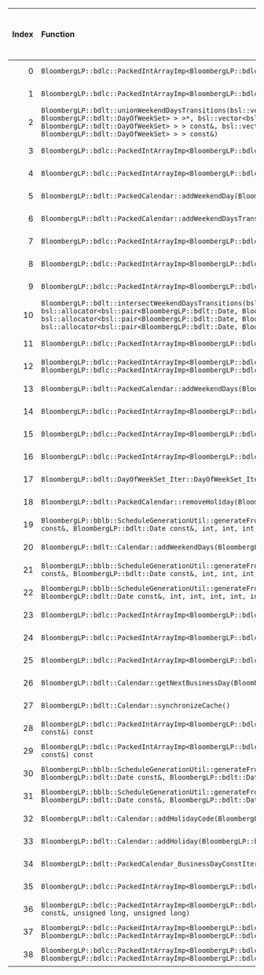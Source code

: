 |   Index | Function                                                                                                                                                                                                                                                                                                                                                                                                                                                                                                                                                                                       |   Difference in number of lines |   Function size difference in bytes | Disassembly                                                   |   Number of lines in `assume` build |   Number of bytes in `assume` build |   Number of lines in `none` build |   Number of bytes in `none` build |
|--------:|:-----------------------------------------------------------------------------------------------------------------------------------------------------------------------------------------------------------------------------------------------------------------------------------------------------------------------------------------------------------------------------------------------------------------------------------------------------------------------------------------------------------------------------------------------------------------------------------------------|--------------------------------:|------------------------------------:|:--------------------------------------------------------------|------------------------------------:|------------------------------------:|----------------------------------:|----------------------------------:|
|       0 | `BloombergLP::bdlc::PackedIntArrayImp<BloombergLP::bdlc::PackedIntArrayImp_Unsigned>::replaceImp(void*, unsigned long, int, void*, unsigned long, int, unsigned long)`                                                                                                                                                                                                                                                                                                                                                                                                                         |                              35 |                                 176 | [Assumed](0.assume.s), [Ignored](0.none.s), [Diff](0.diff)    |                                5600 |                             4313488 |                              5424 |                           4314512 |
|       1 | `BloombergLP::bdlc::PackedIntArrayImp<BloombergLP::bdlc::PackedIntArrayImp_Signed>::replaceImp(void*, unsigned long, int, void*, unsigned long, int, unsigned long)`                                                                                                                                                                                                                                                                                                                                                                                                                           |                              30 |                                 128 | [Assumed](1.assume.s), [Ignored](1.none.s), [Diff](1.diff)    |                                5216 |                             4300080 |                              5088 |                           4301168 |
|       2 | `BloombergLP::bdlt::unionWeekendDaysTransitions(bsl::vector<bsl::pair<BloombergLP::bdlt::Date, BloombergLP::bdlt::DayOfWeekSet>, bsl::allocator<bsl::pair<BloombergLP::bdlt::Date, BloombergLP::bdlt::DayOfWeekSet> > >*, bsl::vector<bsl::pair<BloombergLP::bdlt::Date, BloombergLP::bdlt::DayOfWeekSet>, bsl::allocator<bsl::pair<BloombergLP::bdlt::Date, BloombergLP::bdlt::DayOfWeekSet> > > const&, bsl::vector<bsl::pair<BloombergLP::bdlt::Date, BloombergLP::bdlt::DayOfWeekSet>, bsl::allocator<bsl::pair<BloombergLP::bdlt::Date, BloombergLP::bdlt::DayOfWeekSet> > > const&)`     |                               8 |                                  32 | [Assumed](2.assume.s), [Ignored](2.none.s), [Diff](2.diff)    |                                 624 |                             4262240 |                               592 |                           4262368 |
|       3 | `BloombergLP::bdlc::PackedIntArrayImp<BloombergLP::bdlc::PackedIntArrayImp_Signed>::append(long)`                                                                                                                                                                                                                                                                                                                                                                                                                                                                                              |                               7 |                                  32 | [Assumed](3.assume.s), [Ignored](3.none.s), [Diff](3.diff)    |                                 528 |                             4307392 |                               496 |                           4308400 |
|       4 | `BloombergLP::bdlc::PackedIntArrayImp<BloombergLP::bdlc::PackedIntArrayImp_Unsigned>::append(unsigned long)`                                                                                                                                                                                                                                                                                                                                                                                                                                                                                   |                               7 |                                  32 | [Assumed](4.assume.s), [Ignored](4.none.s), [Diff](4.diff)    |                                 480 |                             4321024 |                               448 |                           4321920 |
|       5 | `BloombergLP::bdlt::PackedCalendar::addWeekendDay(BloombergLP::bdlt::DayOfWeek::Enum)`                                                                                                                                                                                                                                                                                                                                                                                                                                                                                                         |                               4 |                                  16 | [Assumed](5.assume.s), [Ignored](5.none.s), [Diff](5.diff)    |                                 112 |                             4261344 |                                96 |                           4261504 |
|       6 | `BloombergLP::bdlt::PackedCalendar::addWeekendDaysTransition(BloombergLP::bdlt::Date const&, BloombergLP::bdlt::DayOfWeekSet const&)`                                                                                                                                                                                                                                                                                                                                                                                                                                                          |                               3 |                                  16 | [Assumed](6.assume.s), [Ignored](6.none.s), [Diff](6.diff)    |                                 144 |                             4261552 |                               128 |                           4261696 |
|       7 | `BloombergLP::bdlc::PackedIntArrayImp<BloombergLP::bdlc::PackedIntArrayImp_Signed>::replace(unsigned long, long)`                                                                                                                                                                                                                                                                                                                                                                                                                                                                              |                               2 |                                  16 | [Assumed](7.assume.s), [Ignored](7.none.s), [Diff](7.diff)    |                                 384 |                             4310464 |                               368 |                           4311440 |
|       8 | `BloombergLP::bdlc::PackedIntArrayImp<BloombergLP::bdlc::PackedIntArrayImp_Unsigned>::insert(unsigned long, unsigned long)`                                                                                                                                                                                                                                                                                                                                                                                                                                                                    |                               2 |                                  16 | [Assumed](8.assume.s), [Ignored](8.none.s), [Diff](8.diff)    |                                 544 |                             4322304 |                               528 |                           4323360 |
|       9 | `BloombergLP::bdlc::PackedIntArrayImp<BloombergLP::bdlc::PackedIntArrayImp_Unsigned>::replace(unsigned long, unsigned long)`                                                                                                                                                                                                                                                                                                                                                                                                                                                                   |                               2 |                                  16 | [Assumed](9.assume.s), [Ignored](9.none.s), [Diff](9.diff)    |                                 352 |                             4324000 |                               336 |                           4325376 |
|      10 | `BloombergLP::bdlt::intersectWeekendDaysTransitions(bsl::vector<bsl::pair<BloombergLP::bdlt::Date, BloombergLP::bdlt::DayOfWeekSet>, bsl::allocator<bsl::pair<BloombergLP::bdlt::Date, BloombergLP::bdlt::DayOfWeekSet> > >*, bsl::vector<bsl::pair<BloombergLP::bdlt::Date, BloombergLP::bdlt::DayOfWeekSet>, bsl::allocator<bsl::pair<BloombergLP::bdlt::Date, BloombergLP::bdlt::DayOfWeekSet> > > const&, bsl::vector<bsl::pair<BloombergLP::bdlt::Date, BloombergLP::bdlt::DayOfWeekSet>, bsl::allocator<bsl::pair<BloombergLP::bdlt::Date, BloombergLP::bdlt::DayOfWeekSet> > > const&)` |                               2 |                                  16 | [Assumed](10.assume.s), [Ignored](10.none.s), [Diff](10.diff) |                                 272 |                             4263408 |                               256 |                           4263504 |
|      11 | `BloombergLP::bdlc::PackedIntArrayImp<BloombergLP::bdlc::PackedIntArrayImp_Signed>::insert(unsigned long, long)`                                                                                                                                                                                                                                                                                                                                                                                                                                                                               |                               2 |                                   0 | [Assumed](11.assume.s), [Ignored](11.none.s), [Diff](11.diff) |                                 592 |                             4308720 |                               592 |                           4309696 |
|      12 | `BloombergLP::bdlc::PackedIntArrayImp<BloombergLP::bdlc::PackedIntArrayImp_Signed>::replace(unsigned long, BloombergLP::bdlc::PackedIntArrayImp<BloombergLP::bdlc::PackedIntArrayImp_Signed> const&, unsigned long, unsigned long)`                                                                                                                                                                                                                                                                                                                                                            |                               1 |                                   0 | [Assumed](12.assume.s), [Ignored](12.none.s), [Diff](12.diff) |                                 720 |                             4310848 |                               720 |                           4311808 |
|      13 | `BloombergLP::bdlt::PackedCalendar::addWeekendDays(BloombergLP::bdlt::DayOfWeekSet const&)`                                                                                                                                                                                                                                                                                                                                                                                                                                                                                                    |                               1 |                                   0 | [Assumed](13.assume.s), [Ignored](13.none.s), [Diff](13.diff) |                                  96 |                             4261456 |                                96 |                           4261600 |
|      14 | `BloombergLP::bdlc::PackedIntArrayImp<BloombergLP::bdlc::PackedIntArrayImp_Signed>::PackedIntArrayImp(unsigned long, long, BloombergLP::bslma::Allocator*)`                                                                                                                                                                                                                                                                                                                                                                                                                                    |                              -2 |                                   0 | [Assumed](14.assume.s), [Ignored](14.none.s), [Diff](14.diff) |                                 384 |                             4306656 |                               384 |                           4307664 |
|      15 | `BloombergLP::bdlc::PackedIntArrayImp<BloombergLP::bdlc::PackedIntArrayImp_Signed>::replaceImp(unsigned long, long)`                                                                                                                                                                                                                                                                                                                                                                                                                                                                           |                              -2 |                                   0 | [Assumed](15.assume.s), [Ignored](15.none.s), [Diff](15.diff) |                                  48 |                             4305296 |                                48 |                           4306256 |
|      16 | `BloombergLP::bdlc::PackedIntArrayImp<BloombergLP::bdlc::PackedIntArrayImp_Unsigned>::replaceImp(unsigned long, unsigned long)`                                                                                                                                                                                                                                                                                                                                                                                                                                                                |                              -2 |                                   0 | [Assumed](16.assume.s), [Ignored](16.none.s), [Diff](16.diff) |                                  48 |                             4319088 |                                48 |                           4319936 |
|      17 | `BloombergLP::bdlt::DayOfWeekSet_Iter::DayOfWeekSet_Iter(int, int)`                                                                                                                                                                                                                                                                                                                                                                                                                                                                                                                            |                              -2 |                                   0 | [Assumed](17.assume.s), [Ignored](17.none.s), [Diff](17.diff) |                                  48 |                             4253248 |                                48 |                           4253408 |
|      18 | `BloombergLP::bdlt::PackedCalendar::removeHoliday(BloombergLP::bdlt::Date const&)`                                                                                                                                                                                                                                                                                                                                                                                                                                                                                                             |                              -2 |                                   0 | [Assumed](18.assume.s), [Ignored](18.none.s), [Diff](18.diff) |                                 432 |                             4263808 |                               432 |                           4263888 |
|      19 | `BloombergLP::bblb::ScheduleGenerationUtil::generateFromDayOfWeekInMonth(bsl::vector<BloombergLP::bdlt::Date, bsl::allocator<BloombergLP::bdlt::Date> >*, BloombergLP::bdlt::Date const&, BloombergLP::bdlt::Date const&, int, int, int, BloombergLP::bdlt::DayOfWeek::Enum, int)`                                                                                                                                                                                                                                                                                                             |                              -3 |                                   0 | [Assumed](19.assume.s), [Ignored](19.none.s), [Diff](19.diff) |                                 560 |                             4243264 |                               560 |                           4243312 |
|      20 | `BloombergLP::bdlt::Calendar::addWeekendDays(BloombergLP::bdlt::DayOfWeekSet const&)`                                                                                                                                                                                                                                                                                                                                                                                                                                                                                                          |                              -3 |                                   0 | [Assumed](20.assume.s), [Ignored](20.none.s), [Diff](20.diff) |                                 320 |                             4246544 |                               320 |                           4246688 |
|      21 | `BloombergLP::bblb::ScheduleGenerationUtil::generateFromBusinessDayOfMonth(bsl::vector<BloombergLP::bdlt::Date, bsl::allocator<BloombergLP::bdlt::Date> >*, BloombergLP::bdlt::Date const&, BloombergLP::bdlt::Date const&, int, int, int, BloombergLP::bdlt::Calendar const&, int)`                                                                                                                                                                                                                                                                                                           |                              -4 |                                   0 | [Assumed](21.assume.s), [Ignored](21.none.s), [Diff](21.diff) |                                 608 |                             4241728 |                               608 |                           4241760 |
|      22 | `BloombergLP::bblb::ScheduleGenerationUtil::generateFromDayOfMonth(bsl::vector<BloombergLP::bdlt::Date, bsl::allocator<BloombergLP::bdlt::Date> >*, BloombergLP::bdlt::Date const&, BloombergLP::bdlt::Date const&, int, int, int, int, int)`                                                                                                                                                                                                                                                                                                                                                  |                              -4 |                                   0 | [Assumed](22.assume.s), [Ignored](22.none.s), [Diff](22.diff) |                                 672 |                             4241056 |                               672 |                           4241088 |
|      23 | `BloombergLP::bdlc::PackedIntArrayImp<BloombergLP::bdlc::PackedIntArrayImp_Signed>::operator[](unsigned long) const`                                                                                                                                                                                                                                                                                                                                                                                                                                                                           |                              -4 |                                 -16 | [Assumed](23.assume.s), [Ignored](23.none.s), [Diff](23.diff) |                                  48 |                             4312512 |                                64 |                           4313520 |
|      24 | `BloombergLP::bdlc::PackedIntArrayImp<BloombergLP::bdlc::PackedIntArrayImp_Unsigned>::PackedIntArrayImp(unsigned long, unsigned long, BloombergLP::bslma::Allocator*)`                                                                                                                                                                                                                                                                                                                                                                                                                         |                              -4 |                                 -16 | [Assumed](24.assume.s), [Ignored](24.none.s), [Diff](24.diff) |                                 336 |                             4320336 |                               352 |                           4321216 |
|      25 | `BloombergLP::bdlc::PackedIntArrayImp<BloombergLP::bdlc::PackedIntArrayImp_Unsigned>::operator[](unsigned long) const`                                                                                                                                                                                                                                                                                                                                                                                                                                                                         |                              -4 |                                 -16 | [Assumed](25.assume.s), [Ignored](25.none.s), [Diff](25.diff) |                                  48 |                             4325760 |                                64 |                           4327376 |
|      26 | `BloombergLP::bdlt::Calendar::getNextBusinessDay(BloombergLP::bdlt::Date*, BloombergLP::bdlt::Date const&, int) const`                                                                                                                                                                                                                                                                                                                                                                                                                                                                         |                              -5 |                                 -16 | [Assumed](26.assume.s), [Ignored](26.none.s), [Diff](26.diff) |                                  80 |                             4247152 |                                96 |                           4247296 |
|      27 | `BloombergLP::bdlt::Calendar::synchronizeCache()`                                                                                                                                                                                                                                                                                                                                                                                                                                                                                                                                              |                              -5 |                                 -32 | [Assumed](27.assume.s), [Ignored](27.none.s), [Diff](27.diff) |                                 544 |                             4244384 |                               576 |                           4244432 |
|      28 | `BloombergLP::bdlc::PackedIntArrayImp<BloombergLP::bdlc::PackedIntArrayImp_Signed>::isEqualImp(BloombergLP::bdlc::PackedIntArrayImp<BloombergLP::bdlc::PackedIntArrayImp_Signed> const&) const`                                                                                                                                                                                                                                                                                                                                                                                                |                              -5 |                                 -64 | [Assumed](28.assume.s), [Ignored](28.none.s), [Diff](28.diff) |                                 816 |                             4305360 |                               880 |                           4306320 |
|      29 | `BloombergLP::bdlc::PackedIntArrayImp<BloombergLP::bdlc::PackedIntArrayImp_Unsigned>::isEqualImp(BloombergLP::bdlc::PackedIntArrayImp<BloombergLP::bdlc::PackedIntArrayImp_Unsigned> const&) const`                                                                                                                                                                                                                                                                                                                                                                                            |                              -5 |                                 -64 | [Assumed](29.assume.s), [Ignored](29.none.s), [Diff](29.diff) |                                 816 |                             4319152 |                               880 |                           4320000 |
|      30 | `BloombergLP::bblb::ScheduleGenerationUtil::generateFromDayInterval(bsl::vector<BloombergLP::bdlt::Date, bsl::allocator<BloombergLP::bdlt::Date> >*, BloombergLP::bdlt::Date const&, BloombergLP::bdlt::Date const&, BloombergLP::bdlt::Date const&, int)`                                                                                                                                                                                                                                                                                                                                     |                              -6 |                                 -16 | [Assumed](30.assume.s), [Ignored](30.none.s), [Diff](30.diff) |                                 192 |                             4240864 |                               208 |                           4240880 |
|      31 | `BloombergLP::bblb::ScheduleGenerationUtil::generateFromDayOfWeekAfterDayOfMonth(bsl::vector<BloombergLP::bdlt::Date, bsl::allocator<BloombergLP::bdlt::Date> >*, BloombergLP::bdlt::Date const&, BloombergLP::bdlt::Date const&, int, int, int, BloombergLP::bdlt::DayOfWeek::Enum, int)`                                                                                                                                                                                                                                                                                                     |                              -6 |                                 -16 | [Assumed](31.assume.s), [Ignored](31.none.s), [Diff](31.diff) |                                 928 |                             4242336 |                               944 |                           4242368 |
|      32 | `BloombergLP::bdlt::Calendar::addHolidayCode(BloombergLP::bdlt::Date const&, int)`                                                                                                                                                                                                                                                                                                                                                                                                                                                                                                             |                              -9 |                                 -32 | [Assumed](32.assume.s), [Ignored](32.none.s), [Diff](32.diff) |                                 352 |                             4246032 |                               384 |                           4246144 |
|      33 | `BloombergLP::bdlt::Calendar::addHoliday(BloombergLP::bdlt::Date const&)`                                                                                                                                                                                                                                                                                                                                                                                                                                                                                                                      |                             -10 |                                 -32 | [Assumed](33.assume.s), [Ignored](33.none.s), [Diff](33.diff) |                                 272 |                             4245760 |                               304 |                           4245840 |
|      34 | `BloombergLP::bdlt::PackedCalendar_BusinessDayConstIterator::previousBusinessDay()`                                                                                                                                                                                                                                                                                                                                                                                                                                                                                                            |                             -10 |                                 -48 | [Assumed](34.assume.s), [Ignored](34.none.s), [Diff](34.diff) |                                 304 |                             4271248 |                               352 |                           4271328 |
|      35 | `BloombergLP::bdlc::PackedIntArrayImp<BloombergLP::bdlc::PackedIntArrayImp_Signed>::reserveCapacity(unsigned long, long)`                                                                                                                                                                                                                                                                                                                                                                                                                                                                      |                             -12 |                                 -48 | [Assumed](35.assume.s), [Ignored](35.none.s), [Diff](35.diff) |                                 192 |                             4311728 |                               240 |                           4312688 |
|      36 | `BloombergLP::bdlc::PackedIntArrayImp<BloombergLP::bdlc::PackedIntArrayImp_Unsigned>::append(BloombergLP::bdlc::PackedIntArrayImp<BloombergLP::bdlc::PackedIntArrayImp_Unsigned> const&, unsigned long, unsigned long)`                                                                                                                                                                                                                                                                                                                                                                        |                             -59 |                                -192 | [Assumed](36.assume.s), [Ignored](36.none.s), [Diff](36.diff) |                                 640 |                             4321664 |                               832 |                           4322528 |
|      37 | `BloombergLP::bdlc::PackedIntArrayImp<BloombergLP::bdlc::PackedIntArrayImp_Unsigned>::replace(unsigned long, BloombergLP::bdlc::PackedIntArrayImp<BloombergLP::bdlc::PackedIntArrayImp_Unsigned> const&, unsigned long, unsigned long)`                                                                                                                                                                                                                                                                                                                                                        |                             -71 |                                -256 | [Assumed](37.assume.s), [Ignored](37.none.s), [Diff](37.diff) |                                 720 |                             4324352 |                               976 |                           4325712 |
|      38 | `BloombergLP::bdlc::PackedIntArrayImp<BloombergLP::bdlc::PackedIntArrayImp_Unsigned>::insert(unsigned long, BloombergLP::bdlc::PackedIntArrayImp<BloombergLP::bdlc::PackedIntArrayImp_Unsigned> const&, unsigned long, unsigned long)`                                                                                                                                                                                                                                                                                                                                                         |                             -78 |                                -336 | [Assumed](38.assume.s), [Ignored](38.none.s), [Diff](38.diff) |                                 944 |                             4322864 |                              1280 |                           4323904 |